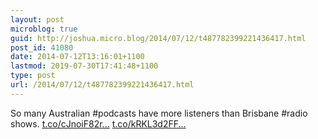 ```yaml
---
layout: post
microblog: true
guid: http://joshua.micro.blog/2014/07/12/t487782399221436417.html
post_id: 41080
date: 2014-07-12T13:16:01+1100
lastmod: 2019-07-30T17:41:48+1100
type: post
url: /2014/07/12/t487782399221436417.html
---
```

So many Australian #podcasts have more listeners than Brisbane #radio shows. [t.co/cJnoiF82r...](http://t.co/cJnoiF82ra) [t.co/kRKL3d2FF...](http://t.co/kRKL3d2FFG)
